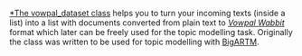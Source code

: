 [*The vowpal_dataset class]() helps you to turn your incoming texts (inside a list) into a list with documents converted from plain text to [*Vowpal Wabbit*](https://github.com/VowpalWabbit/vowpal_wabbit/wiki/Input-format) format which later can be freely used for the topic modelling task.
Originally the class was written to be used for topic modelling with [BigARTM](https://github.com/bigartm/bigartm).
